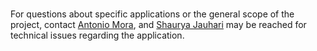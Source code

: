 <br>
<p> For questions about specific applications or the general scope of the project, contact <a href="mailto:antoniocmora@gzhmu.edu.cn">Antonio Mora</a>, and <a href="mailto:shauryajauhari@gzhmu.edu.cn">Shaurya Jauhari</a> may be reached for technical issues regarding the application. </p>
